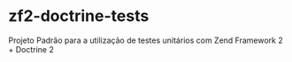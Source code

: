 zf2-doctrine-tests
==================

Projeto Padrão para a utilização de testes unitários com Zend Framework 2 + Doctrine 2
